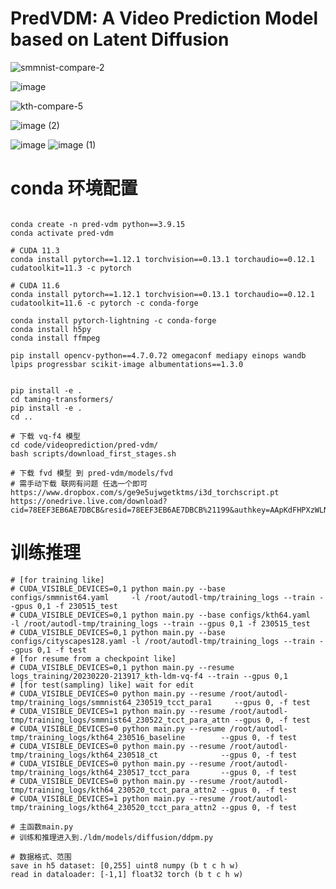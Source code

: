 # PredVDM: A Video Prediction Model based on Latent Diffusion

![smmnist-compare-2](https://github.com/JunyaoHu/pred-vdm/assets/67564714/004a8860-3194-4e43-8d86-cce0e29508f6)

![image](https://github.com/JunyaoHu/pred-vdm/assets/67564714/7a5cae3a-38d1-48ef-a313-369124f7fc3e)

![kth-compare-5](https://github.com/JunyaoHu/pred-vdm/assets/67564714/f9cb3774-81b6-4961-8d35-768904b30a33)

![image (2)](https://github.com/JunyaoHu/pred-vdm/assets/67564714/8951d9e8-7663-4107-9e7c-596cdf378f88)


![image](https://github.com/JunyaoHu/pred-vdm/assets/67564714/47841e09-41a2-4ccc-bae2-76ff628fefba)
![image (1)](https://github.com/JunyaoHu/pred-vdm/assets/67564714/2593a0c9-5ed9-4883-ad4d-cf66791cfd55)

# conda 环境配置
```

conda create -n pred-vdm python==3.9.15
conda activate pred-vdm

# CUDA 11.3
conda install pytorch==1.12.1 torchvision==0.13.1 torchaudio==0.12.1 cudatoolkit=11.3 -c pytorch

# CUDA 11.6
conda install pytorch==1.12.1 torchvision==0.13.1 torchaudio==0.12.1 cudatoolkit=11.6 -c pytorch -c conda-forge

conda install pytorch-lightning -c conda-forge
conda install h5py
conda install ffmpeg

pip install opencv-python==4.7.0.72 omegaconf mediapy einops wandb lpips progressbar scikit-image albumentations==1.3.0


pip install -e .
cd taming-transformers/
pip install -e .
cd ..

# 下载 vq-f4 模型
cd code/videoprediction/pred-vdm/
bash scripts/download_first_stages.sh

# 下载 fvd 模型 到 pred-vdm/models/fvd
# 需手动下载 联网有问题 任选一个即可
https://www.dropbox.com/s/ge9e5ujwgetktms/i3d_torchscript.pt
https://onedrive.live.com/download?cid=78EEF3EB6AE7DBCB&resid=78EEF3EB6AE7DBCB%21199&authkey=AApKdFHPXzWLNyI

```
# 训练推理
```
# [for training like]
# CUDA_VISIBLE_DEVICES=0,1 python main.py --base configs/smmnist64.yaml     -l /root/autodl-tmp/training_logs --train --gpus 0,1 -f 230515_test
# CUDA_VISIBLE_DEVICES=0,1 python main.py --base configs/kth64.yaml         -l /root/autodl-tmp/training_logs --train --gpus 0,1 -f 230515_test
# CUDA_VISIBLE_DEVICES=0,1 python main.py --base configs/cityscapes128.yaml -l /root/autodl-tmp/training_logs --train --gpus 0,1 -f test
# [for resume from a checkpoint like]
# CUDA_VISIBLE_DEVICES=0,1 python main.py --resume logs_training/20230220-213917_kth-ldm-vq-f4 --train --gpus 0,1
# [for test(sampling) like] wait for edit
# CUDA_VISIBLE_DEVICES=0 python main.py --resume /root/autodl-tmp/training_logs/smmnist64_230519_tcct_para1     --gpus 0, -f test
# CUDA_VISIBLE_DEVICES=1 python main.py --resume /root/autodl-tmp/training_logs/smmnist64_230522_tcct_para_attn --gpus 0, -f test
# CUDA_VISIBLE_DEVICES=0 python main.py --resume /root/autodl-tmp/training_logs/kth64_230516_baseline        --gpus 0, -f test
# CUDA_VISIBLE_DEVICES=0 python main.py --resume /root/autodl-tmp/training_logs/kth64_230518_ct              --gpus 0, -f test
# CUDA_VISIBLE_DEVICES=0 python main.py --resume /root/autodl-tmp/training_logs/kth64_230517_tcct_para       --gpus 0, -f test
# CUDA_VISIBLE_DEVICES=0 python main.py --resume /root/autodl-tmp/training_logs/kth64_230520_tcct_para_attn2 --gpus 0, -f test
# CUDA_VISIBLE_DEVICES=1 python main.py --resume /root/autodl-tmp/training_logs/kth64_230520_tcct_para_attn2 --gpus 0, -f test

# 主函数main.py
# 训练和推理进入到./ldm/models/diffusion/ddpm.py

# 数据格式、范围
save in h5 dataset: [0,255] uint8 numpy (b t c h w)
read in dataloader: [-1,1] float32 torch (b t c h w)

```
